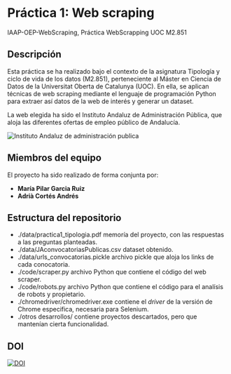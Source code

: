# Práctica 1: Web scraping
IAAP-OEP-WebScraping,
Práctica WebScrapping UOC M2.851

## Descripción

Esta práctica se ha realizado bajo el contexto de la asignatura Tipología y ciclo de vida de los datos (M2.851), perteneciente
al Máster en Ciencia de Datos de la Universitat Oberta de Catalunya (UOC). En ella, se aplican técnicas de web
scraping mediante el lenguaje de programación Python para extraer así datos de la web de interés y generar un dataset.

La web elegida ha sido el Instituto Andaluz de Administración Pública, que aloja las diferentes ofertas de empleo público de Andalucía.

![Instituto Andaluz de administración publica](https://sindicatotecnos.es/wp-content/uploads/2020/04/Instituto-Andaluz-de-la-Administraci%C3%B3n-P%C3%BAblica.jpg
'Instituto Andaluz de Administración Pública')


## Miembros del equipo

El proyecto ha sido realizado de forma conjunta por:
- **María Pilar Garcia Ruiz**
- **Adrià Cortés Andrés**

## Estructura del repositorio

- ./data/practica1_tipologia.pdf memoría del proyecto, con las respuestas a las preguntas planteadas. 
- ./data/JAconvocatoriasPublicas.csv dataset obtenido.
- ./data/urls_convocatorias.pickle archivo pickle que aloja los links de cada conocatoria.
- ./code/scraper.py archivo Python que contiene el código del web scraper.
- ./code/robots.py archivo Python que contiene el código para el analísis de robots y propietario. 
- ./chromedriver/chromedriver.exe contiene el *driver* de la versión de Chrome especifica, necesaria para Selenium.
- ./otros desarrollos/ contiene proyectos descartados, pero que mantenían cierta funcionalidad.

## DOI 

[![DOI](https://zenodo.org/badge/DOI/10.5281/zenodo.5651108.svg)](https://doi.org/10.5281/zenodo.5651108)
